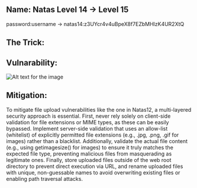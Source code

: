## Name: Natas Level 14 → Level 15

password:username ->
natas14:z3UYcr4v4uBpeX8f7EZbMHlzK4UR2XtQ

## The Trick: 



## Vulnarability: 

![Alt text for the image](the_password_13.png)

## Mitigation: 
To mitigate file upload vulnerabilities like the one in Natas12, a multi-layered security approach is essential. First, never rely solely on client-side validation for file extensions or MIME types, as these can be easily bypassed. Implement server-side validation that uses an allow-list (whitelist) of explicitly permitted file extensions (e.g., .jpg, .png, .gif for images) rather than a blacklist. Additionally, validate the actual file content (e.g., using getimagesize() for images) to ensure it truly matches the expected file type, preventing malicious files from masquerading as legitimate ones. Finally, store uploaded files outside of the web root directory to prevent direct execution via URL, and rename uploaded files with unique, non-guessable names to avoid overwriting existing files or enabling path traversal attacks.

